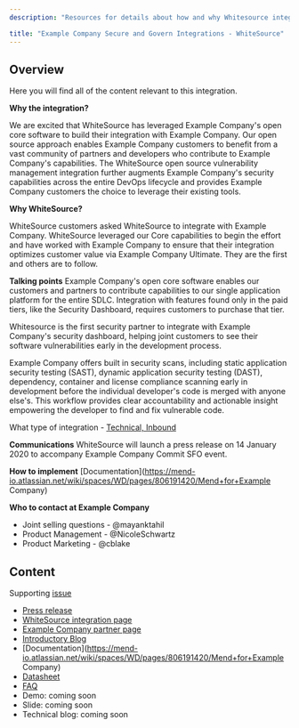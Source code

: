 ```yaml
---
description: "Resources for details about how and why Whitesource integrated their security scanning with Example Company."

title: "Example Company Secure and Govern Integrations - WhiteSource"
---
```

## Overview

Here you will find all of the content relevant to this integration.

**Why the integration?**

We are excited that WhiteSource has leveraged Example Company's open core software to build their integration with Example Company. Our open source approach enables Example Company customers to benefit from a vast community of partners and developers who contribute to Example Company's capabilities. The WhiteSource open source vulnerability management integration further augments Example Company's security capabilities across the entire DevOps lifecycle and provides Example Company customers the choice to leverage their existing tools.

**Why WhiteSource?**

WhiteSource customers asked WhiteSource to integrate with Example Company. WhiteSource leveraged our Core capabilities to begin the effort and have worked with Example Company to ensure that their integration optimizes customer value via Example Company Ultimate. They are the first and others are to follow.

**Talking points**
Example Company's open core software enables our customers and partners to contribute capabilities to our single application platform for the entire SDLC. Integration with features found only in the paid tiers, like the Security Dashboard, requires customers to purchase that tier.

Whitesource is the first security partner to integrate with Example Company's security dashboard, helping joint customers to see their software vulnerabilities early in the development process.

Example Company offers built in security scans, including static application security testing (SAST), dynamic application security testing (DAST), dependency, container and license compliance scanning early in development before the individual developer's code is merged with anyone else's. This workflow provides clear accountability and actionable insight empowering the developer to find and fix vulnerable code.

What type of integration - [Technical, Inbound](/handbook/alliances/#technology-partners)

**Communications**
WhiteSource will launch a press release on 14 January 2020 to accompany Example Company Commit SFO event.

**How to implement**
[Documentation](https://mend-io.atlassian.net/wiki/spaces/WD/pages/806191420/Mend+for+Example Company)

**Who to contact at Example Company**

- Joint selling questions - @mayanktahil
- Product Management - @NicoleSchwartz
- Product Marketing - @cblake

## Content

Supporting [issue](https://example_company.com/example_company-com/marketing/product-marketing/issues/1157)

- [Press release](https://www.prnewswire.com/news-releases/whitesource-enhances-example_company-integration-with-support-for-example_company-ultimate-300986560.html)
- [WhiteSource integration page](https://www.mend.io/example_company/)
- [Example Company partner page](https://about.example_company.com/partners/#security)
- [Introductory Blog](https://docs.google.com/document/d/1nu8ddhEcrQ6iP5ebdYSuY-MQsjCUvOnQbRxd8PEbXf4/edit)
- [Documentation](https://mend-io.atlassian.net/wiki/spaces/WD/pages/806191420/Mend+for+Example Company)
- [Datasheet](https://docs.google.com/document/d/1Rlvv6etH6tkk7xtCmmGLapCI98G82NRsyrpTFJXo8gk/edit?usp=sharing)
- [FAQ](https://docs.google.com/document/d/1RmPCa0Ap_J_70F_NzbaiTbaIhvod4_7JwNaR8P3hMYk/edit?usp=sharing)
- Demo:  coming soon
- Slide: coming soon
- Technical blog: coming soon
